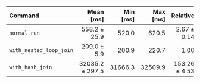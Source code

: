 | Command | Mean [ms] | Min [ms] | Max [ms] | Relative |
|:---|---:|---:|---:|---:|
| `normal_run` | 558.2 ± 25.9 | 520.0 | 620.5 | 2.67 ± 0.14 |
| `with_nested_loop_join` | 209.0 ± 5.9 | 200.9 | 220.7 | 1.00 |
| `with_hash_join` | 32035.2 ± 297.5 | 31666.3 | 32509.9 | 153.26 ± 4.53 |
